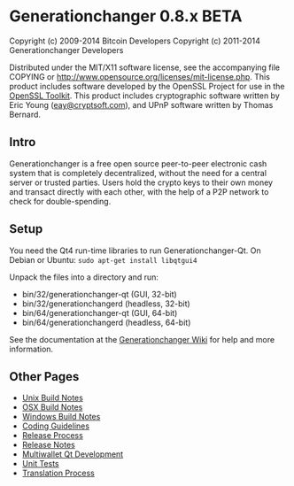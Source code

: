 Generationchanger 0.8.x BETA
====================

Copyright (c) 2009-2014 Bitcoin Developers
Copyright (c) 2011-2014 Generationchanger Developers

Distributed under the MIT/X11 software license, see the accompanying
file COPYING or http://www.opensource.org/licenses/mit-license.php.
This product includes software developed by the OpenSSL Project for use in the [OpenSSL Toolkit](http://www.openssl.org/). This product includes
cryptographic software written by Eric Young ([eay@cryptsoft.com](mailto:eay@cryptsoft.com)), and UPnP software written by Thomas Bernard.


Intro
---------------------
Generationchanger is a free open source peer-to-peer electronic cash system that is
completely decentralized, without the need for a central server or trusted
parties.  Users hold the crypto keys to their own money and transact directly
with each other, with the help of a P2P network to check for double-spending.


Setup
---------------------
You need the Qt4 run-time libraries to run Generationchanger-Qt. On Debian or Ubuntu:
	`sudo apt-get install libqtgui4`

Unpack the files into a directory and run:

- bin/32/generationchanger-qt (GUI, 32-bit)
- bin/32/generationchangerd (headless, 32-bit)
- bin/64/generationchanger-qt (GUI, 64-bit)
- bin/64/generationchangerd (headless, 64-bit)

See the documentation at the [Generationchanger Wiki](http://generationchanger.info)
for help and more information.


Other Pages
---------------------
- [Unix Build Notes](build-unix.md)
- [OSX Build Notes](build-osx.md)
- [Windows Build Notes](build-msw.md)
- [Coding Guidelines](coding.md)
- [Release Process](release-process.md)
- [Release Notes](release-notes.md)
- [Multiwallet Qt Development](multiwallet-qt.md)
- [Unit Tests](unit-tests.md)
- [Translation Process](translation_process.md)

